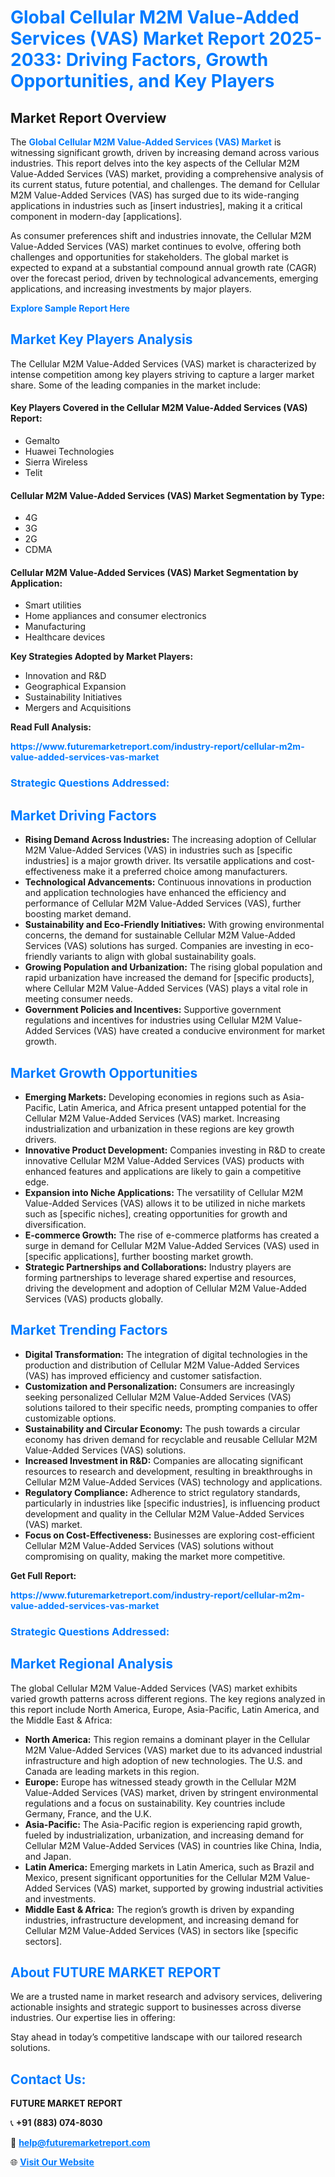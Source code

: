 <h1 style="color: #007BFF;">Global Cellular M2M Value-Added Services (VAS) Market Report 2025-2033: Driving Factors, Growth Opportunities, and Key Players</h1>

<section id="overview">
<h2>Market Report Overview</h2>
<p>The <a href="https://www.futuremarketreport.com/industry-report/cellular-m2m-value-added-services-vas-market" style="color: #007BFF; text-decoration: none;"><strong>Global Cellular M2M Value-Added Services (VAS) Market</strong></a> is witnessing significant growth, driven by increasing demand across various industries. This report delves into the key aspects of the Cellular M2M Value-Added Services (VAS) market, providing a comprehensive analysis of its current status, future potential, and challenges. The demand for Cellular M2M Value-Added Services (VAS) has surged due to its wide-ranging applications in industries such as [insert industries], making it a critical component in modern-day [applications].</p>
<p>As consumer preferences shift and industries innovate, the Cellular M2M Value-Added Services (VAS) market continues to evolve, offering both challenges and opportunities for stakeholders. The global market is expected to expand at a substantial compound annual growth rate (CAGR) over the forecast period, driven by technological advancements, emerging applications, and increasing investments by major players.</p>
</section>

<section id="overview">
<p><a href="https://www.futuremarketreport.com/request-sample/reportId=32095" style="color: #007BFF; text-decoration: none;"><strong>Explore Sample Report Here</strong></a></p>
</section>

<section id="key-players">
<h2 style="color: #007BFF;">Market Key Players Analysis</h2>
<p>The Cellular M2M Value-Added Services (VAS) market is characterized by intense competition among key players striving to capture a larger market share. Some of the leading companies in the market include:</p>
<h4>Key Players Covered in the Cellular M2M Value-Added Services (VAS) Report:</h4>
<ul><li>Gemalto</li><li>Huawei Technologies</li><li>Sierra Wireless</li><li>Telit</li></ul>
<h4>Cellular M2M Value-Added Services (VAS) Market Segmentation by Type:</h4>
<ul><li>4G</li><li>3G</li><li>2G</li><li>CDMA</li></ul>

<h4>Cellular M2M Value-Added Services (VAS) Market Segmentation by Application:</h4>
<ul><li>Smart utilities</li><li>Home appliances and consumer electronics</li><li>Manufacturing</li><li>Healthcare devices</li></ul>
<p><strong>Key Strategies Adopted by Market Players:</strong></p>
<ul>
<li>Innovation and R&D</li>
<li>Geographical Expansion</li>
<li>Sustainability Initiatives</li>
<li>Mergers and Acquisitions</li>
</ul>
</section>

<section>
<p><strong>Read Full Analysis: </strong></p><a href="https://www.futuremarketreport.com/industry-report/cellular-m2m-value-added-services-vas-market" style="color: #007BFF; text-decoration: none;"><strong>https://www.futuremarketreport.com/industry-report/cellular-m2m-value-added-services-vas-market</strong></a>
<h3 style="color: #007BFF;">Strategic Questions Addressed:</h3>
</section>

<section id="driving-factors">
<h2 style="color: #007BFF;">Market Driving Factors</h2>
<ul>
<li><strong>Rising Demand Across Industries:</strong> The increasing adoption of Cellular M2M Value-Added Services (VAS) in industries such as [specific industries] is a major growth driver. Its versatile applications and cost-effectiveness make it a preferred choice among manufacturers.</li>
<li><strong>Technological Advancements:</strong> Continuous innovations in production and application technologies have enhanced the efficiency and performance of Cellular M2M Value-Added Services (VAS), further boosting market demand.</li>
<li><strong>Sustainability and Eco-Friendly Initiatives:</strong> With growing environmental concerns, the demand for sustainable Cellular M2M Value-Added Services (VAS) solutions has surged. Companies are investing in eco-friendly variants to align with global sustainability goals.</li>
<li><strong>Growing Population and Urbanization:</strong> The rising global population and rapid urbanization have increased the demand for [specific products], where Cellular M2M Value-Added Services (VAS) plays a vital role in meeting consumer needs.</li>
<li><strong>Government Policies and Incentives:</strong> Supportive government regulations and incentives for industries using Cellular M2M Value-Added Services (VAS) have created a conducive environment for market growth.</li>
</ul>
</section>

<section id="growth-opportunities">
<h2 style="color: #007BFF;">Market Growth Opportunities</h2>
<ul>
<li><strong>Emerging Markets:</strong> Developing economies in regions such as Asia-Pacific, Latin America, and Africa present untapped potential for the Cellular M2M Value-Added Services (VAS) market. Increasing industrialization and urbanization in these regions are key growth drivers.</li>
<li><strong>Innovative Product Development:</strong> Companies investing in R&D to create innovative Cellular M2M Value-Added Services (VAS) products with enhanced features and applications are likely to gain a competitive edge.</li>
<li><strong>Expansion into Niche Applications:</strong> The versatility of Cellular M2M Value-Added Services (VAS) allows it to be utilized in niche markets such as [specific niches], creating opportunities for growth and diversification.</li>
<li><strong>E-commerce Growth:</strong> The rise of e-commerce platforms has created a surge in demand for Cellular M2M Value-Added Services (VAS) used in [specific applications], further boosting market growth.</li>
<li><strong>Strategic Partnerships and Collaborations:</strong> Industry players are forming partnerships to leverage shared expertise and resources, driving the development and adoption of Cellular M2M Value-Added Services (VAS) products globally.</li>
</ul>
</section>

<section id="trending-factors">
<h2 style="color: #007BFF;">Market Trending Factors</h2>
<ul>
<li><strong>Digital Transformation:</strong> The integration of digital technologies in the production and distribution of Cellular M2M Value-Added Services (VAS) has improved efficiency and customer satisfaction.</li>
<li><strong>Customization and Personalization:</strong> Consumers are increasingly seeking personalized Cellular M2M Value-Added Services (VAS) solutions tailored to their specific needs, prompting companies to offer customizable options.</li>
<li><strong>Sustainability and Circular Economy:</strong> The push towards a circular economy has driven demand for recyclable and reusable Cellular M2M Value-Added Services (VAS) solutions.</li>
<li><strong>Increased Investment in R&D:</strong> Companies are allocating significant resources to research and development, resulting in breakthroughs in Cellular M2M Value-Added Services (VAS) technology and applications.</li>
<li><strong>Regulatory Compliance:</strong> Adherence to strict regulatory standards, particularly in industries like [specific industries], is influencing product development and quality in the Cellular M2M Value-Added Services (VAS) market.</li>
<li><strong>Focus on Cost-Effectiveness:</strong> Businesses are exploring cost-efficient Cellular M2M Value-Added Services (VAS) solutions without compromising on quality, making the market more competitive.</li>
</ul>
</section>

<section>
<p><strong>Get Full Report: </strong></p><a href="https://www.futuremarketreport.com/industry-report/cellular-m2m-value-added-services-vas-market" style="color: #007BFF; text-decoration: none;"><strong>https://www.futuremarketreport.com/industry-report/cellular-m2m-value-added-services-vas-market</strong></a>
<h3 style="color: #007BFF;">Strategic Questions Addressed:</h3>
</section>


<section id="regional-analysis">
<h2 style="color: #007BFF;">Market Regional Analysis</h2>
<p>The global Cellular M2M Value-Added Services (VAS) market exhibits varied growth patterns across different regions. The key regions analyzed in this report include North America, Europe, Asia-Pacific, Latin America, and the Middle East & Africa:</p>
<ul>
<li><strong>North America:</strong> This region remains a dominant player in the Cellular M2M Value-Added Services (VAS) market due to its advanced industrial infrastructure and high adoption of new technologies. The U.S. and Canada are leading markets in this region.</li>
<li><strong>Europe:</strong> Europe has witnessed steady growth in the Cellular M2M Value-Added Services (VAS) market, driven by stringent environmental regulations and a focus on sustainability. Key countries include Germany, France, and the U.K.</li>
<li><strong>Asia-Pacific:</strong> The Asia-Pacific region is experiencing rapid growth, fueled by industrialization, urbanization, and increasing demand for Cellular M2M Value-Added Services (VAS) in countries like China, India, and Japan.</li>
<li><strong>Latin America:</strong> Emerging markets in Latin America, such as Brazil and Mexico, present significant opportunities for the Cellular M2M Value-Added Services (VAS) market, supported by growing industrial activities and investments.</li>
<li><strong>Middle East & Africa:</strong> The region’s growth is driven by expanding industries, infrastructure development, and increasing demand for Cellular M2M Value-Added Services (VAS) in sectors like [specific sectors].</li>
</ul>
</section>

<footer>
<h2 style="color: #007BFF;">About FUTURE MARKET REPORT</h2>
<p>We are a trusted name in market research and advisory services, delivering actionable insights and strategic support to businesses across diverse industries. Our expertise lies in offering:</p>

<p>Stay ahead in today’s competitive landscape with our tailored research solutions.</p>

<h2 style="color: #007BFF;">Contact Us:</h2>
<p><strong>FUTURE MARKET REPORT</strong></p>
<p>📞 <strong>+91 (883) 074-8030</strong></p>
<p>📧 <strong><a href="mailto:help@futuremarketreport.com" style="color: #007BFF;">help@futuremarketreport.com</a></strong></p>
<p>🌐 <strong><a href="https://www.futuremarketreport.com/" style="color: #007BFF;">Visit Our Website</a></strong></p>
</footer>